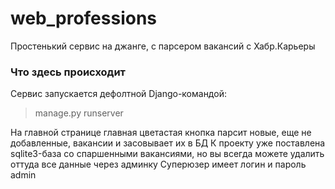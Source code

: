 # web_professions
Простенький сервис на джанге, с парсером вакансий с Хабр.Карьеры
### Что здесь происходит
Сервис запускается дефолтной Django-командой:
>manage.py runserver

На главной странице главная цветастая кнопка парсит новые, еще не добавленные, вакансии и засовывает их в БД
К проекту уже поставлена sqlite3-база со спаршенными вакансиями, но вы всегда можете удалить оттуда все данные через админку
Суперюзер имеет логин и пароль admin
